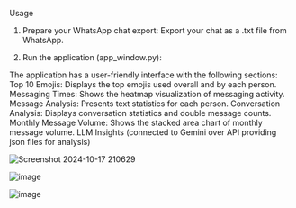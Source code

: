 Usage
1. Prepare your WhatsApp chat export: Export your chat as a .txt file from WhatsApp.

2. Run the application (app_window.py):

The application has a user-friendly interface with the following sections:
Top 10 Emojis: Displays the top emojis used overall and by each person.
Messaging Times: Shows the heatmap visualization of messaging activity.
Message Analysis: Presents text statistics for each person.
Conversation Analysis: Displays conversation statistics and double message counts.
Monthly Message Volume: Shows the stacked area chart of monthly message volume.
LLM Insights (connected to Gemini over API providing json files for analysis)

![Screenshot 2024-10-17 210629](https://github.com/user-attachments/assets/c2905297-6f58-464c-aac4-3eb87d21a599)

![image](https://github.com/user-attachments/assets/cce0b2bd-eb17-46f8-9cdd-5ecd3a60dbc1)

![image](https://github.com/user-attachments/assets/475c0fa9-52a7-43c0-b12b-0449bf4a0445)



